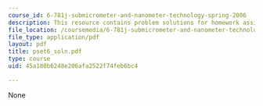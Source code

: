 ```yaml
---
course_id: 6-781j-submicrometer-and-nanometer-technology-spring-2006
description: This resource contains problem solutions for homework assignment 6.
file_location: /coursemedia/6-781j-submicrometer-and-nanometer-technology-spring-2006/45a180b6248e206afa2522f74feb6bc4_pset6_soln.pdf
file_type: application/pdf
layout: pdf
title: pset6_soln.pdf
type: course
uid: 45a180b6248e206afa2522f74feb6bc4

---
```

None